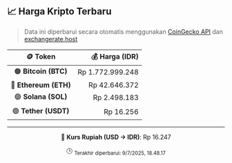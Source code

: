 

<!-- HARGA_KRIPTO -->
## 📈 Harga Kripto Terbaru

> Data ini diperbarui secara otomatis menggunakan [CoinGecko API](https://www.coingecko.com/) dan [exchangerate.host](https://exchangerate.host/)

<div align="center">

| 🪙 Token | 💰 Harga (IDR) |
|:------:|---------------:|
| 🟠 **Bitcoin (BTC)**   | Rp 1.772.999.248 |
| 🔵 **Ethereum (ETH)**  | Rp 42.646.372 |
| 🟣 **Solana (SOL)**    | Rp 2.498.183 |
| 🟢 **Tether (USDT)**   | Rp 16.256 |

---

💱 **Kurs Rupiah (USD → IDR)**: Rp 16.247

🕒 <sub>Terakhir diperbarui: 9/7/2025, 18.48.17</sub>

</div>
<!-- /HARGA_KRIPTO -->